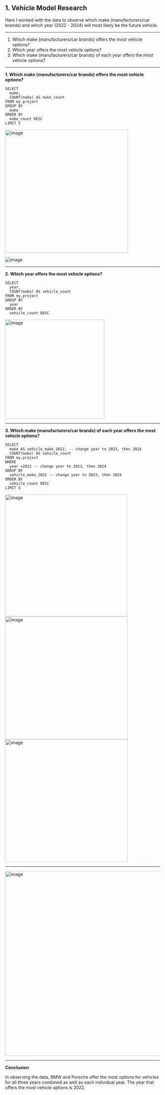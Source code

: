 ## 1. Vehicle Model Research

Here I worked with the data to observe which make (manufacturers/car brands) and which year (2022 - 2024) will most likely be the future vehicle.

-----
1. Which make (manufacturers/car brands) offers the most vehicle options?
2. Which year offers the most vehicle options?
3. Which make (manufacturers/car brands) of each year offers the most vehicle options?

-----
**1. Which make (manufacturers/car brands) offers the most vehicle options?**

```
SELECT  
  make,
  COUNT(make) AS make_count
FROM my.project
GROUP BY
  make
ORDER BY
  make_count DESC
LIMIT 5
```
<img width="400" alt="image" src="https://github.com/user-attachments/assets/583545c5-6f52-41da-aa3f-8291333a7692">

![image](https://github.com/user-attachments/assets/22578ca6-8375-48a1-896e-37f0dcf25265)

-----
**2. Which year offers the most vehicle options?**

```
SELECT  
  year,
  COUNT(make) AS vehicle_count
FROM my.project
GROUP BY
  year
ORDER BY
  vehicle_count DESC
```
<img width="323" alt="image" src="https://github.com/user-attachments/assets/1ce54f1e-5ef3-4813-a60f-4779d68df267">

-----
**3. Which make (manufacturers/car brands) of each year offers the most vehicle options?**

```
SELECT  
  make AS vehicle_make_2022, -- change year to 2023, then 2024
  COUNT(make) AS vehicle_count
FROM my.project 
WHERE
  year =2022 -- change year to 2023, then 2024
GROUP BY 
  vehicle_make_2022 -- change year to 2023, then 2024
ORDER BY
  vehicle_count DESC
LIMIT 5
```
<img width="397" alt="image" src="https://github.com/user-attachments/assets/d3921c9a-3ec8-4502-8d16-2fd985b890b4">
<img width="399" alt="image" src="https://github.com/user-attachments/assets/b0ff9d35-f1b9-4f48-862e-cb823eda2e49">
<img width="399" alt="image" src="https://github.com/user-attachments/assets/58375162-68b2-4ad6-9bf6-426770043919">


-----

<img width="601" alt="image" src="https://github.com/user-attachments/assets/08a57d58-9f0a-4249-948d-caa211f8ee7c">

----
**Conclusion**

In observing the data, BMW and Porsche offer the most options for vehicles for all three years combined as well as each individual year. 
The year that offers the most vehicle options is 2022.
